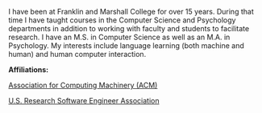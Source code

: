 I have been at Franklin and Marshall College for over 15 years.  During that 
time I have taught courses in the Computer Science and Psychology departments
in addition to working with faculty and students to facilitate research. I have 
an M.S. in Computer Science as well as an M.A. in Psychology. My interests 
include language learning (both machine and human) and human computer interaction.

**Affiliations:**

[Association for Computing Machinery (ACM)](https://www.acm.org/)

[U.S. Research Software Engineer Association](https://us-rse.org/)